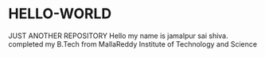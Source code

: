 # HELLO-WORLD
JUST ANOTHER REPOSITORY
Hello my name is jamalpur sai shiva.
completed my B.Tech from MallaReddy Institute of Technology and Science
